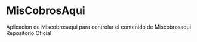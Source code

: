 # MisCobrosAqui
Aplicacion de Miscobrosaqui para controlar el contenido de Miscobrosaqui Repositorio Oficial
